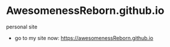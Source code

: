 # AwesomenessReborn.github.io
personal site

* go to my site now: https://awesomenessReborn.github.io